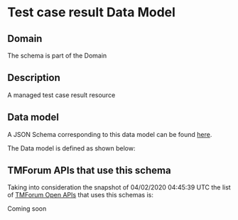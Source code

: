 # Test case result Data Model

## Domain

The  schema is part of the  Domain

## Description

A managed test case result resource

## Data model

A JSON Schema corresponding to this data model can be found
[here](https://github.com/tmforum-rand/schemas/blob/candidates/Common/TestCaseResult.schema.json).

The Data model is defined as shown below:




## TMForum APIs that use this schema

Taking into consideration the snapshot of 04/02/2020 04:45:39 UTC the list of [TMForum Open APIs](https://www.tmforum.org/open-apis/) that uses this schemas is:

Coming soon